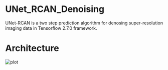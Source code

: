 # UNet_RCAN_Denoising
UNet-RCAN is a two step prediction algorithm for denosing super-resolution imaging data in Tensorflow 2.7.0 framework.  

# Architecture
![plot](https://github.com/vebrahimi1990/UNet_RCAN_Denoising/blob/master/image%20files/Architecture.png)
